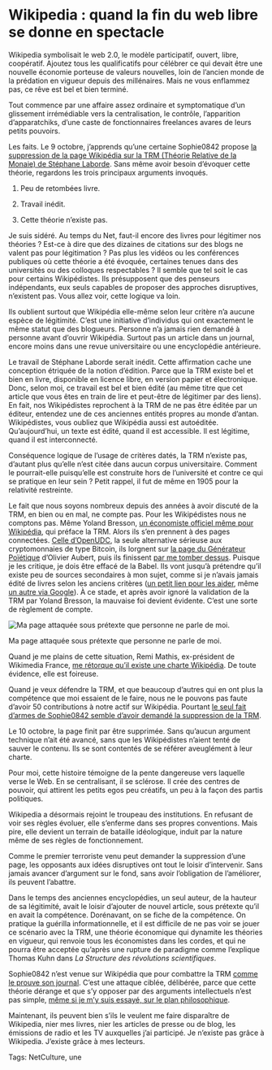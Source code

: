 # Wikipedia : quand la fin du web libre se donne en spectacle

Wikipedia symbolisait le web 2.0, le modèle participatif, ouvert, libre, coopératif. Ajoutez tous les qualificatifs pour célébrer ce qui devait être une nouvelle économie porteuse de valeurs nouvelles, loin de l’ancien monde de la prédation en vigueur depuis des millénaires. Mais ne vous enflammez pas, ce rêve est bel et bien terminé.

Tout commence par une affaire assez ordinaire et symptomatique d’un glissement irrémédiable vers la centralisation, le contrôle, l’apparition d’apparatchiks, d’une caste de fonctionnaires freelances avares de leurs petits pouvoirs.

Les faits. Le 9 octobre, j’apprends qu’une certaine Sophie0842 propose [la suppression de la page Wikipédia sur la TRM (Théorie Relative de la Monaie) de Stéphane Laborde](https://fr.wikipedia.org/wiki/Discussion:Th%C3%A9orie_relative_de_la_monnaie/Suppression). Sans même avoir besoin d’évoquer cette théorie, regardons les trois principaux arguments invoqués.

1. Peu de retombées livre.

2. Travail inédit.

3. Cette théorie n’existe pas.

Je suis sidéré. Au temps du Net, faut-il encore des livres pour légitimer nos théories ? Est-ce à dire que des dizaines de citations sur des blogs ne valent pas pour légitimation ? Pas plus les vidéos ou les conférences publiques où cette théorie a été évoquée, certaines tenues dans des universités ou des colloques respectables ? Il semble que tel soit le cas pour certains Wikipédistes. Ils présupposent que des penseurs indépendants, eux seuls capables de proposer des approches disruptives, n’existent pas. Vous allez voir, cette logique va loin.

Ils oublient surtout que Wikipédia elle-même selon leur critère n’a aucune espèce de légitimité. C’est une initiative d’individus qui ont exactement le même statut que des blogueurs. Personne n’a jamais rien demandé à personne avant d’ouvrir Wikipédia. Surtout pas un article dans un journal, encore moins dans une revue universitaire ou une encyclopédie antérieure.

Le travail de Stéphane Laborde serait inédit. Cette affirmation cache une conception étriquée de la notion d’édition. Parce que la TRM existe bel et bien en livre, disponible en licence libre, en version papier et électronique. Donc, selon moi, ce travail est bel et bien édité (au même titre que cet article que vous êtes en train de lire et peut-être de légitimer par des liens). En fait, nos Wikipédistes reprochent à la TRM de ne pas être éditée par un éditeur, entendez une de ces anciennes entités propres au monde d’antan. Wikipédistes, vous oubliez que Wikipédia aussi est autoéditée. Qu’aujourd’hui, un texte est édité, quand il est accessible. Il est légitime, quand il est interconnecté.

Conséquence logique de l’usage de critères datés, la TRM n’existe pas, d’autant plus qu’elle n’est citée dans aucun corpus universitaire. Comment le pourrait-elle puisqu’elle est construite hors de l’université et contre ce qui se pratique en leur sein ? Petit rappel, il fut de même en 1905 pour la relativité restreinte.

Le fait que nous soyons nombreux depuis des années à avoir discuté de la TRM, en bien ou en mal, ne compte pas. Pour les Wikipédistes nous ne comptons pas. Même Yoland Bresson, [un économiste officiel même pour Wikipédia](https://fr.wikipedia.org/wiki/Yoland_Bresson), qui préface la TRM. Alors ils s’en prennent à des pages connectées. [Celle d’OpenUDC](https://fr.wikipedia.org/wiki/Discussion:OpenUDC/Suppression#OpenUDC), la seule alternative sérieuse aux cryptomonnaies de type Bitcoin, ils lorgnent sur [la page du Générateur Poïétique](https://fr.wikipedia.org/wiki/G%C3%A9n%C3%A9rateur_Po%C3%AF%C3%A9tique) d’Olivier Aubert, puis ils finissent [par me tomber dessus](http://fr.wikipedia.org/wiki/Discussion:Thierry_Crouzet). Puisque je les critique, je dois être effacé de la Babel. Ils vont jusqu’à prétendre qu’il existe peu de sources secondaires à mon sujet, comme si je n’avais jamais édité de livres selon les anciens critères ([un petit lien pour les aider](/jai-debranche/jai-debranche-presse/), même [un autre via Google](https://www.google.fr/search?espv=2&q=Thierry+Crouzet+-site%3Ablog.tcrouzet.com+-site%3Afr.wikipedia.org%2Fwiki%2FThierry_Crouzet+-site%3Athierrycrouzet.com&oq=Thierry+Crouzet+-site%3Ablog.tcrouzet.com+-site%3Afr.wikipedia.org%2Fwiki%2FThierry_Crouzet+-site%3Athierrycrouzet.com&gs_l=serp.3...24052.31557.0.32211.27.24.2.0.0.0.106.1442.14j2.16.0....0...1c.1.55.serp..27.0.0.i1gAjjd5i4Q)). À ce stade, et après avoir ignoré la validation de la TRM par Yoland Bresson, la mauvaise foi devient évidente. C’est une sorte de règlement de compte.

![Ma page attaquée sous prétexte que personne ne parle de moi.](https://tcrouzet.com/images_tc/2014/10/wikipedia1.jpg)

Ma page attaquée sous prétexte que personne ne parle de moi.

Quand je me plains de cette situation, Remi Mathis, ex-président de Wikimedia France, [me rétorque qu’il existe une charte Wikipédia](https://twitter.com/RemiMathis/status/520282002374004736). De toute évidence, elle est foireuse.

Quand je veux défendre la TRM, et que beaucoup d’autres qui en ont plus la compétence que moi essaient de le faire, nous ne le pouvons pas faute d’avoir 50 contributions à notre actif sur Wikipédia. Pourtant [le seul fait d’armes de Sophie0842 semble d’avoir demandé la suppression de la TRM](https://fr.wikipedia.org/wiki/Sp%C3%A9cial:Contributions/Sophie0842).

Le 10 octobre, la page finit par être supprimée. Sans qu’aucun argument technique n’ait été avancé, sans que les Wikipédistes n’aient tenté de sauver le contenu. Ils se sont contentés de se référer aveuglément à leur charte.

Pour moi, cette histoire témoigne de la pente dangereuse vers laquelle verse le Web. En se centralisant, il se sclérose. Il crée des centres de pouvoir, qui attirent les petits egos peu créatifs, un peu à la façon des partis politiques.

Wikipedia a désormais rejoint le troupeau des institutions. En refusant de voir ses règles évoluer, elle s’enferme dans ses propres conventions. Mais pire, elle devient un terrain de bataille idéologique, induit par la nature même de ses règles de fonctionnement.

Comme le premier terroriste venu peut demander la suppression d’une page, les opposants aux idées disruptives ont tout le loisir d’intervenir. Sans jamais avancer d’argument sur le fond, sans avoir l’obligation de l’améliorer, ils peuvent l’abattre.

Dans le temps des anciennes encyclopédies, un seul auteur, de la hauteur de sa légitimité, avait le loisir d’ajouter de nouvel article, sous prétexte qu’il en avait la compétence. Dorénavant, on se fiche de la compétence. On pratique la guérilla informationnelle, et il est difficile de ne pas voir se jouer ce scénario avec la TRM, une théorie économique qui dynamite les théories en vigueur, qui renvoie tous les économistes dans les cordes, et qui ne pourra être acceptée qu’après une rupture de paradigme comme l’explique Thomas Kuhn dans *La Structure des révolutions scientifiques*.

Sophie0842 n’est venue sur Wikipédia que pour combattre la TRM [comme le prouve son journal](https://fr.wikipedia.org/wiki/Sp%C3%A9cial:Contributions/Sophie0842). C’est une attaque ciblée, délibérée, parce que cette théorie dérange et que s’y opposer par des arguments intellectuels n’est pas simple, [même si je m’y suis essayé, sur le plan philosophique](/2013/10/18/quest-ce-que-la-liberte/).

Maintenant, ils peuvent bien s’ils le veulent me faire disparaître de Wikipedia, nier mes livres, nier les articles de presse ou de blog, les émissions de radio et les TV auxquelles j’ai participé. Je n’existe pas grâce à Wikipedia. J’existe grâce à mes lecteurs.

Tags: NetCulture, une